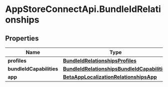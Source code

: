 # AppStoreConnectApi.BundleIdRelationships

## Properties

Name | Type | Description | Notes
------------ | ------------- | ------------- | -------------
**profiles** | [**BundleIdRelationshipsProfiles**](BundleIdRelationshipsProfiles.md) |  | [optional] 
**bundleIdCapabilities** | [**BundleIdRelationshipsBundleIdCapabilities**](BundleIdRelationshipsBundleIdCapabilities.md) |  | [optional] 
**app** | [**BetaAppLocalizationRelationshipsApp**](BetaAppLocalizationRelationshipsApp.md) |  | [optional] 


